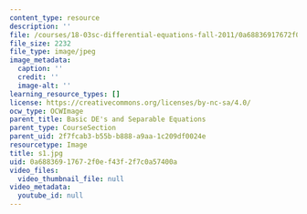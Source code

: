 ```yaml
---
content_type: resource
description: ''
file: /courses/18-03sc-differential-equations-fall-2011/0a68836917672f0ef43f2f7c0a57400a_s1.jpg
file_size: 2232
file_type: image/jpeg
image_metadata:
  caption: ''
  credit: ''
  image-alt: ''
learning_resource_types: []
license: https://creativecommons.org/licenses/by-nc-sa/4.0/
ocw_type: OCWImage
parent_title: Basic DE's and Separable Equations
parent_type: CourseSection
parent_uid: 2f7fcab3-b55b-b888-a9aa-1c209df0024e
resourcetype: Image
title: s1.jpg
uid: 0a688369-1767-2f0e-f43f-2f7c0a57400a
video_files:
  video_thumbnail_file: null
video_metadata:
  youtube_id: null
---
```

